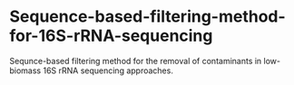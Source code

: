 # Sequence-based-filtering-method-for-16S-rRNA-sequencing
Sequnce-based filtering method for the removal of contaminants in low-biomass 16S rRNA sequencing approaches.
